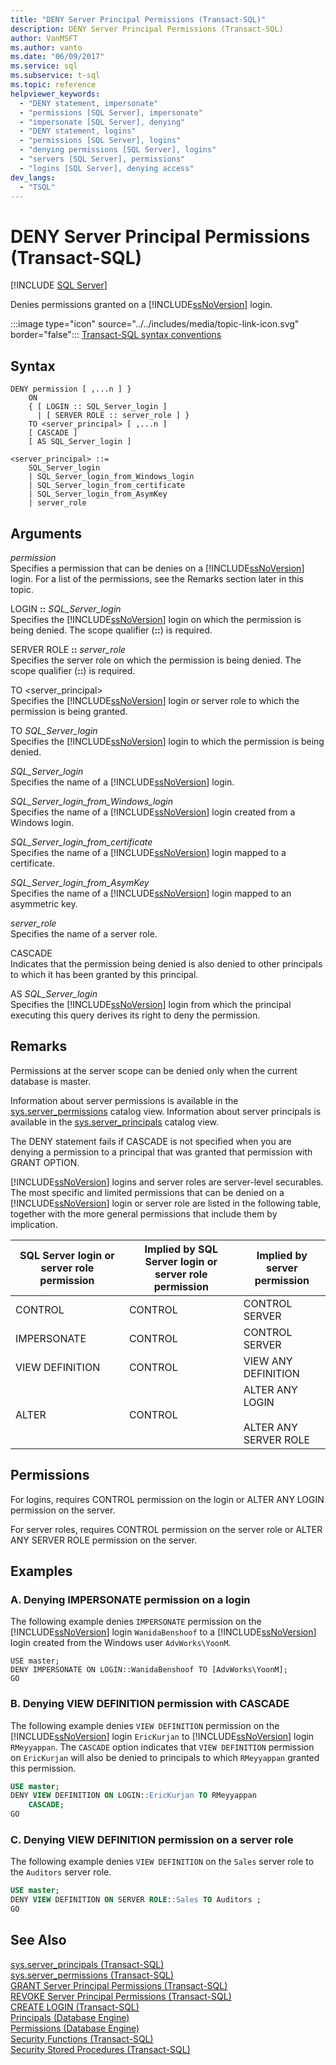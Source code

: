 ```yaml
---
title: "DENY Server Principal Permissions (Transact-SQL)"
description: DENY Server Principal Permissions (Transact-SQL)
author: VanMSFT
ms.author: vanto
ms.date: "06/09/2017"
ms.service: sql
ms.subservice: t-sql
ms.topic: reference
helpviewer_keywords:
  - "DENY statement, impersonate"
  - "permissions [SQL Server], impersonate"
  - "impersonate [SQL Server], denying"
  - "DENY statement, logins"
  - "permissions [SQL Server], logins"
  - "denying permissions [SQL Server], logins"
  - "servers [SQL Server], permissions"
  - "logins [SQL Server], denying access"
dev_langs:
  - "TSQL"
---
```

# DENY Server Principal Permissions (Transact-SQL)
[!INCLUDE [SQL Server](../../includes/applies-to-version/sql-asdbmi.md)]

  Denies permissions granted on a [!INCLUDE[ssNoVersion](../../includes/ssnoversion-md.md)] login.  
  
  
 :::image type="icon" source="../../includes/media/topic-link-icon.svg" border="false"::: [Transact-SQL syntax conventions](../../t-sql/language-elements/transact-sql-syntax-conventions-transact-sql.md)  
  
## Syntax  
  
```syntaxsql
DENY permission [ ,...n ] }   
    ON   
    { [ LOGIN :: SQL_Server_login ]  
      | [ SERVER ROLE :: server_role ] }   
    TO <server_principal> [ ,...n ]  
    [ CASCADE ]  
    [ AS SQL_Server_login ]   
  
<server_principal> ::=   
    SQL_Server_login  
    | SQL_Server_login_from_Windows_login   
    | SQL_Server_login_from_certificate   
    | SQL_Server_login_from_AsymKey   
    | server_role  
```  
  
## Arguments
 *permission*  
 Specifies a permission that can be denies on a [!INCLUDE[ssNoVersion](../../includes/ssnoversion-md.md)] login. For a list of the permissions, see the Remarks section later in this topic.  
  
 LOGIN **::** *SQL_Server_login*  
 Specifies the [!INCLUDE[ssNoVersion](../../includes/ssnoversion-md.md)] login on which the permission is being denied. The scope qualifier (**::**) is required.  
  
 SERVER ROLE **::** *server_role*  
 Specifies the server role on which the permission is being denied. The scope qualifier (**::**) is required.  
  
 TO \<server_principal>  
 Specifies the [!INCLUDE[ssNoVersion](../../includes/ssnoversion-md.md)] login or server role to which the permission is being granted.  
  
 TO *SQL_Server_login*  
 Specifies the [!INCLUDE[ssNoVersion](../../includes/ssnoversion-md.md)] login to which the permission is being denied.  
  
 *SQL_Server_login*  
 Specifies the name of a [!INCLUDE[ssNoVersion](../../includes/ssnoversion-md.md)] login.  
  
 *SQL_Server_login_from_Windows_login*  
 Specifies the name of a [!INCLUDE[ssNoVersion](../../includes/ssnoversion-md.md)] login created from a Windows login.  
  
 *SQL_Server_login_from_certificate*  
 Specifies the name of a [!INCLUDE[ssNoVersion](../../includes/ssnoversion-md.md)] login mapped to a certificate.  
  
 *SQL_Server_login_from_AsymKey*  
 Specifies the name of a [!INCLUDE[ssNoVersion](../../includes/ssnoversion-md.md)] login mapped to an asymmetric key.  
  
 *server_role*  
 Specifies the name of a server role.  
  
 CASCADE  
 Indicates that the permission being denied is also denied to other principals to which it has been granted by this principal.  
  
 AS *SQL_Server_login*  
 Specifies the [!INCLUDE[ssNoVersion](../../includes/ssnoversion-md.md)] login from which the principal executing this query derives its right to deny the permission.  
  
## Remarks  
 Permissions at the server scope can be denied only when the current database is master.  
  
 Information about server permissions is available in the [sys.server_permissions](../../relational-databases/system-catalog-views/sys-server-permissions-transact-sql.md) catalog view. Information about server principals is available in the [sys.server_principals](../../relational-databases/system-catalog-views/sys-server-principals-transact-sql.md) catalog view.  
  
 The DENY statement fails if CASCADE is not specified when you are denying a permission to a principal that was granted that permission with GRANT OPTION.  
  
 [!INCLUDE[ssNoVersion](../../includes/ssnoversion-md.md)] logins and server roles are server-level securables. The most specific and limited permissions that can be denied on a [!INCLUDE[ssNoVersion](../../includes/ssnoversion-md.md)] login or server role are listed in the following table, together with the more general permissions that include them by implication.  
  
|SQL Server login or server role permission|Implied by SQL Server login or server role permission|Implied by server permission|  
|------------------------------------------------|-----------------------------------------------------------|----------------------------------|  
|CONTROL|CONTROL|CONTROL SERVER|  
|IMPERSONATE|CONTROL|CONTROL SERVER|  
|VIEW DEFINITION|CONTROL|VIEW ANY DEFINITION|  
|ALTER|CONTROL|ALTER ANY LOGIN<br /><br /> ALTER ANY SERVER ROLE|  
  
## Permissions  
 For logins, requires CONTROL permission on the login or ALTER ANY LOGIN permission on the server.  
  
 For server roles, requires CONTROL permission on the server role or ALTER ANY SERVER ROLE permission on the server.  
  
## Examples  
  
### A. Denying IMPERSONATE permission on a login  
 The following example denies `IMPERSONATE` permission on the [!INCLUDE[ssNoVersion](../../includes/ssnoversion-md.md)] login `WanidaBenshoof` to a [!INCLUDE[ssNoVersion](../../includes/ssnoversion-md.md)] login created from the Windows user `AdvWorks\YoonM`.  
  
```  
USE master;  
DENY IMPERSONATE ON LOGIN::WanidaBenshoof TO [AdvWorks\YoonM];  
GO  
```  
  
### B. Denying VIEW DEFINITION permission with CASCADE  
 The following example denies `VIEW DEFINITION` permission on the [!INCLUDE[ssNoVersion](../../includes/ssnoversion-md.md)] login `EricKurjan` to [!INCLUDE[ssNoVersion](../../includes/ssnoversion-md.md)] login `RMeyyappan`. The `CASCADE` option indicates that `VIEW DEFINITION` permission on `EricKurjan` will also be denied to principals to which `RMeyyappan` granted this permission.  
  
```sql  
USE master;  
DENY VIEW DEFINITION ON LOGIN::EricKurjan TO RMeyyappan   
    CASCADE;  
GO   
```  
  
### C. Denying VIEW DEFINITION permission on a server role  
 The following example denies `VIEW DEFINITION` on the `Sales` server role to the `Auditors` server role.  
  
```sql 
USE master;  
DENY VIEW DEFINITION ON SERVER ROLE::Sales TO Auditors ;  
GO   
```  
  
## See Also  
 [sys.server_principals &#40;Transact-SQL&#41;](../../relational-databases/system-catalog-views/sys-server-principals-transact-sql.md)   
 [sys.server_permissions &#40;Transact-SQL&#41;](../../relational-databases/system-catalog-views/sys-server-permissions-transact-sql.md)   
 [GRANT Server Principal Permissions &#40;Transact-SQL&#41;](../../t-sql/statements/grant-server-principal-permissions-transact-sql.md)   
 [REVOKE Server Principal Permissions &#40;Transact-SQL&#41;](../../t-sql/statements/revoke-server-principal-permissions-transact-sql.md)   
 [CREATE LOGIN &#40;Transact-SQL&#41;](../../t-sql/statements/create-login-transact-sql.md)   
 [Principals &#40;Database Engine&#41;](../../relational-databases/security/authentication-access/principals-database-engine.md)   
 [Permissions &#40;Database Engine&#41;](../../relational-databases/security/permissions-database-engine.md)   
 [Security Functions &#40;Transact-SQL&#41;](../../t-sql/functions/security-functions-transact-sql.md)   
 [Security Stored Procedures &#40;Transact-SQL&#41;](../../relational-databases/system-stored-procedures/security-stored-procedures-transact-sql.md)  
  
  
